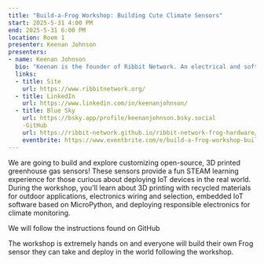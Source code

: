 ```yaml
---
title: "Build-a-Frog Workshop: Building Cute Climate Sensors"
start: 2025-5-31 4:00 PM
end: 2025-5-31 6:00 PM
location: Room 1
presenter: Keenan Johnson
presenters:
- name: Keenan Johnson
  bio: "Keenan is the founder of Ribbit Network. An electrical and software engineer by training Keenan leads the Ribbit Network project and consults in the climate tech space after being on the founding team of several startups working on electric aircraft, autonomous submarines, and nuclear fusion."
  links:
  - title: Site
    url: https://www.ribbitnetwork.org/
  - title: LinkedIn
    url: https://www.linkedin.com/in/keenanjohnson/
  - title: Blue Sky
    url: https://bsky.app/profile/keenanjohnson.bsky.social
    -GitHub
    url: https://ribbit-network.github.io/ribbit-network-frog-hardware/
    eventbrite: https://www.eventbrite.com/e/build-a-frog-workshop-build-an-open-source-climate-sensor-tickets-1247699204909?aff=oddtdtcreator
---
```


We are going to build and explore customizing open-source, 3D printed greenhouse gas sensors! These sensors provide a fun STEAM learning experience for those curious about deploying IoT devices in the real world. During the workshop, you'll learn about 3D printing with recycled materials for outdoor applications, electronics wiring and selection, embedded IoT software based on MicroPython, and deploying responsible electronics for climate monitoring.

We will follow the instructions found on GitHub

The workshop is extremely hands on and everyone will build their own Frog sensor they can take and deploy in the world following the workshop.
